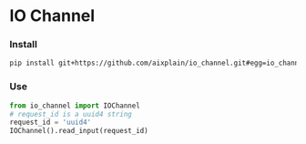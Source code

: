# IO Channel

### Install

```bash
pip install git+https://github.com/aixplain/io_channel.git#egg=io_channel
```

### Use

```python
from io_channel import IOChannel
# request_id is a uuid4 string
request_id = 'uuid4'
IOChannel().read_input(request_id)
```
